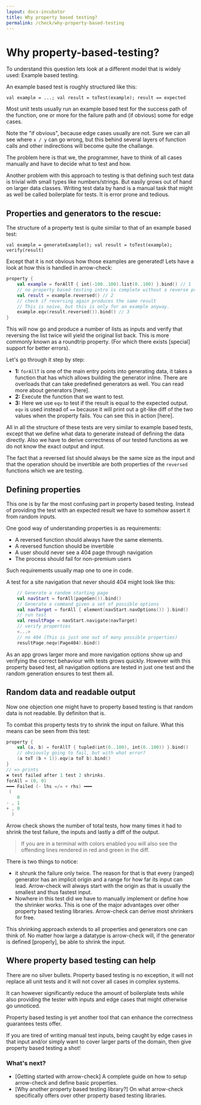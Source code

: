 ```yaml
---
layout: docs-incubator
title: Why property based testing?
permalink: /check/why-property-based-testing
---
```


# Why property-based-testing?

To understand this question lets look at a different model that is widely used: Example based testing.

An example based test is roughly structured like this:

`val example = ...; val result = toTest(example); result == expected`

Most unit tests usually run an example based test for the success path of the function, one or more for the failure path and (if obvious) some for edge cases.

Note the "if obvious", because edge cases usually are not. Sure we can all see where `x / y` can go wrong, but this behind several layers of function calls and other indirections will become quite the challange.

The problem here is that we, the programmer, have to think of all cases manually and have to decide what to test and how.

Another problem with this approach to testing is that defining such test data is trivial with small types like numbers/strings. But easily grows out of hand on larger data classes.
Writing test data by hand is a manual task that might as well be called boilerplate for tests. It is error prone and tedious.

## Properties and generators to the rescue:

The structure of a property test is quite similar to that of an example based test:

`val example = generateExample(); val result = toTest(example); verify(result)`

Except that it is not obvious how those examples are generated! Lets have a look at how this is handled in arrow-check:
```kotlin
property {
    val example = forAllT { int(-100..100).list(0..100) }.bind() // 1
    // no property based testing intro is complete without a reverse property
    val result = example.reversed() // 2
    // check if reversing again produces the same result
    // This is naive, but this is only for an example anyway.
    example.eqv(result.reversed()).bind() // 3
}
```

This will now go and produce a number of lists as inputs and verify that reversing the list twice will yield the original list back.
This is more commonly known as a roundtrip property. (For which there exists [special] support for better errors).

Let's go through it step by step:

- **1:** `forAllT` is one of the main entry points into generating data, it takes a function that has which allows building the generator inline. There are overloads that can take predefined generators as well. You can read more about generators [here].
- **2:** Execute the function that we want to test.
- **3:** Here we use `eqv` to test if the result is equal to the expected output. `eqv` is used instead of `==` because it will print out a git-like diff of the two values when the property fails. You can see this in action [here].

All in all the structure of these tests are very similar to example based tests, except that we define what data to generate instead of defining the data directly.
Also we have to derive correctness of our tested functions as we do not know the exact output and input.

The fact that a reversed list should always be the same size as the input and that the operation should be invertible are both properties of the `reversed` functions which we are testing.

## Defining properties

This one is by far the most confusing part in property based testing.
Instead of providing the test with an expected result we have to somehow assert it from random inputs.

One good way of understanding properties is as requirements:
- A reversed function should always have the same elements.
- A reversed function should be invertible
- A user should never see a 404 page through navigation
- The process should fail for non-premium users

Such requirements usually map one to one in code.

A test for a site navigation that never should 404 might look like this:
```kotlin
    // Generate a random starting page
    val navStart = forAll(pageGen()).bind()
    // Generate a command given a set of possible options
    val navTarget = forAll { element(navStart.navOptions()) }.bind()
    // run test
    val resultPage = navStart.navigate(navTarget)
    // verify properties
    <...>
    // no 404 (This is just one out of many possible properties)
    resultPage.neqv(Page404).bind()
```

As an app grows larger more and more navigation options show up and verifying the correct behaviour with tests grows quickly.
However with this property based test, all navigation options are tested in just one test and the random generation ensures to test them all.

## Random data and readable output

Now one objection one might have to property based testing is that random data is not readable. By definiton that is.

To combat this property tests try to shrink the input on failure. What this means can be seen from this test:
```kotlin
property {
    val (a, b) = forAllT { tupled(int(0..100), int(0..100)) }.bind()
    // obviously going to fail, but with what error?
    (a toT (b + 1)).eqv(a toT b).bind()
}
// => prints
🞬 test failed after 1 test 2 shrinks.
forAll = (0, 0)
━━━ Failed (- lhs =/= + rhs) ━━━
 (
    0
- , 1
+ , 0
  )
```
Arrow check shows the number of total tests, how many times it had to shrink the test failure, the inputs and lastly a diff of the output.

> If you are in a terminal with colors enabled you will also see the offending lines rendered in red and green in the diff.

There is two things to notice:

- it shrunk the failure only twice. The reason for that is that every (ranged) generator has an implicit origin and a range for how far its input can lead. Arrow-check will always start with the origin as that is usually the smallest and thus fastest input.
- Nowhere in this test did we have to manually implement or define how the shrinker works. This is one of the major advantages over other property based testing libraries. Arrow-check can derive most shrinkers for free.

This shrinking approach extends to all properties and generators one can think of.
No matter how large a datatype is arrow-check will, if the generator is defined [properly], be able to shrink the input.

## Where property based testing can help

There are no silver bullets. Property based testing is no exception, it will not replace all unit tests and it will not cover all cases in complex systems.

It can however significantly reduce the amount of boilerplate tests while also providing the tester with inputs and edge cases that might otherwise go unnoticed.

Property based testing is yet another tool that can enhance the correctness guarantees tests offer.

If you are tired of writing manual test inputs, being caught by edge cases in that input and/or simply want to cover larger parts of the domain, then give property based testing a shot!

### What's next?
- [Getting started with arrow-check] A complete guide on how to setup arrow-check and define basic properties.
- [Why another property based testing library?] On what arrow-check specifically offers over other property based testing libraries.
